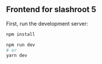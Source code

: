 ## Frontend for slashroot 5

First, run the development server:

```bash
npm install

npm run dev
# or
yarn dev
```
